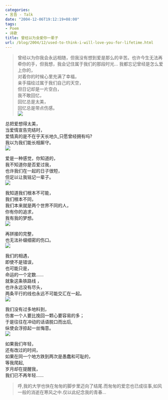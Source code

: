 ```yaml
---
categories:
- 言吾 - Talk
date: "2004-12-06T19:12:19+08:00"
tags:
- Poem
- 诗歌
title: 曾经以为会爱你一辈子
url: /blog/2004/12/used-to-think-i-will-love-you-for-lifetime.html
---
```


> 曾经以为你我会永远相随，但我没有想到爱是那么的辛苦。也许今生无法再牵你的手，但我想，我会记住属于我们的那段时光...
我都忘记曾经是怎么爱上你的，  
对着你的时候心里充满了幸福，  
亲手描绘过属于我们自己的天空，  
但日记却是一片空白，  
我不敢回忆，  
回忆总是太美，  
回忆总是带点伤感。  
![](http://photo.sohu.com/20041206/Img223349453.jpg)  
  
总把爱想得太美，  
当爱情宣告完结时，  
爱情真的是不在乎天长地久,只愿曾经拥有吗?  
我以为我们能长相厮守。  
![](http://photo.sohu.com/20041206/Img223349454.jpg)  
  
爱是一种感觉，你知道的，  
我不知道你是否爱过我，  
也许我们在一起的日子很短，  
但足以让我铭记一辈子。  
![](http://photo.sohu.com/20041206/Img223349455.jpg)  
  
我知道我们根本不可能，  
我们根本不同，  
我们本来就是两个世界不同的人，  
你有你的追求，  
我有我的梦想。  
![](http://photo.sohu.com/20041206/Img223349456.jpg)  
  
再拼接的完整，  
也无法补缀细密的伤口。  
![](http://photo.sohu.com/20041206/Img223349457.jpg)  
  
我们的相遇，  
即使不是错误，  
也可能只是，  
命运的一个定数......  
就象这条铁路线 ，  
也许永远没有尽头，  
两条平行的线也永远不可能交汇在一起。  
![](http://photo.sohu.com/20041206/Img223349458.jpg)  
  
我们没有过多地料到，  
伤害一个人要比挽回一颗心要容易的多；  
于是往往在冲动的话语脱口而出后,  
纵使会浮掠起一丝悔意。  
![](http://photo.sohu.com/20041206/Img223349459.jpg)  
  
如果我们年轻，  
还有改过的时间，  
如果在同一个地方跌到两次是愚蠢和可耻的，  
等我爬起,  
岁月却在提醒我，  
我们已不再年轻...... 
 
> 呼,我的大学也快在匆匆的脚步里迈向了结尾.而匆匆的爱恋也已成往事,如风一般的消逝在寒风之中.仅以此纪念我的青春...